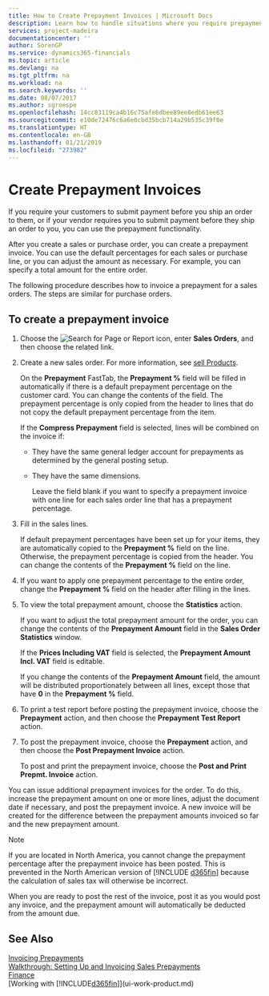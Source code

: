 ```yaml
---
title: How to Create Prepayment Invoices | Microsoft Docs
description: Learn how to handle situations where you require prepayment, or your vendor does.
services: project-madeira
documentationcenter: ''
author: SorenGP
ms.service: dynamics365-financials
ms.topic: article
ms.devlang: na
ms.tgt_pltfrm: na
ms.workload: na
ms.search.keywords: ''
ms.date: 08/07/2017
ms.author: sgroespe
ms.openlocfilehash: 14cc83119ca4b16c75afe6dbee89ee8edb61ee63
ms.sourcegitcommit: e10de72476c6a6e0cbd35bcb714a29b535c39f0e
ms.translationtype: HT
ms.contentlocale: en-GB
ms.lasthandoff: 01/21/2019
ms.locfileid: "273982"
---
```

# <a name="create-prepayment-invoices"></a>Create Prepayment Invoices
If you require your customers to submit payment before you ship an order to them, or if your vendor requires you to submit payment before they ship an order to you, you can use the prepayment functionality.  

After you create a sales or purchase order, you can create a prepayment invoice. You can use the default percentages for each sales or purchase line, or you can adjust the amount as necessary. For example, you can specify a total amount for the entire order.  

The following procedure describes how to invoice a prepayment for a sales orders. The steps are similar for purchase orders.  

## <a name="to-create-a-prepayment-invoice"></a>To create a prepayment invoice  
1. Choose the ![Search for Page or Report](media/ui-search/search_small.png "Search for Page or Report icon") icon, enter **Sales Orders**, and then choose the related link.  
2. Create a new sales order. For more information, see [sell Products](sales-how-sell-products.md).  

    On the **Prepayment** FastTab, the **Prepayment %** field will be filled in automatically if there is a default prepayment percentage on the customer card. You can change the contents of the field. The prepayment percentage is only copied from the header to lines that do not copy the default prepayment percentage from the item.  

    If the **Compress Prepayment** field is selected, lines will be combined on the invoice if:  
   - They have the same general ledger account for prepayments as determined by the general posting setup.  
   - They have the same dimensions.  

     Leave the field blank if you want to specify a prepayment invoice with one line for each sales order line that has a prepayment percentage.  

3. Fill in the sales lines.  

    If default prepayment percentages have been set up for your items, they are automatically copied to the **Prepayment %** field on the line. Otherwise, the prepayment percentage is copied from the header. You can change the contents of the **Prepayment %** field on the line.  
4. If you want to apply one prepayment percentage to the entire order, change the **Prepayment %** field on the header after filling in the lines.  
5. To view the total prepayment amount, choose the **Statistics** action.

    If you want to adjust the total prepayment amount for the order, you can change the contents of the **Prepayment Amount** field in the **Sales Order Statistics** window.  

    If the **Prices Including VAT** field is selected, the **Prepayment Amount Incl. VAT** field is editable.  

    If you change the contents of the **Prepayment Amount** field, the amount will be distributed proportionately between all lines, except those that have **0** in the **Prepayment %** field.  
6. To print a test report before posting the prepayment invoice, choose the **Prepayment** action, and then choose the **Prepayment Test Report** action.  
7. To post the prepayment invoice, choose the **Prepayment** action, and then choose the **Post Prepayment Invoice** action.  

    To post and print the prepayment invoice, choose the **Post and Print Prepmt. Invoice** action.  

You can issue additional prepayment invoices for the order. To do this, increase the prepayment amount on one or more lines, adjust the document date if necessary, and post the prepayment invoice. A new invoice will be created for the difference between the prepayment amounts invoiced so far and the new prepayment amount.  

> [!NOTE]
>  If you are located in North America, you cannot change the prepayment percentage after the prepayment invoice has been posted. This is prevented in the North American version of [!INCLUDE [d365fin](includes/d365fin_md.md)] because the calculation of sales tax will otherwise be incorrect.  

 When you are ready to post the rest of the invoice, post it as you would post any invoice, and the prepayment amount will automatically be deducted from the amount due.  

## <a name="see-also"></a>See Also  
[Invoicing Prepayments](finance-invoice-prepayments.md)  
[Walkthrough: Setting Up and Invoicing Sales Prepayments](walkthrough-setting-up-and-invoicing-sales-prepayments.md)  
[Finance](finance.md)  
[Working with [!INCLUDE[d365fin](includes/d365fin_md.md)]](ui-work-product.md)
